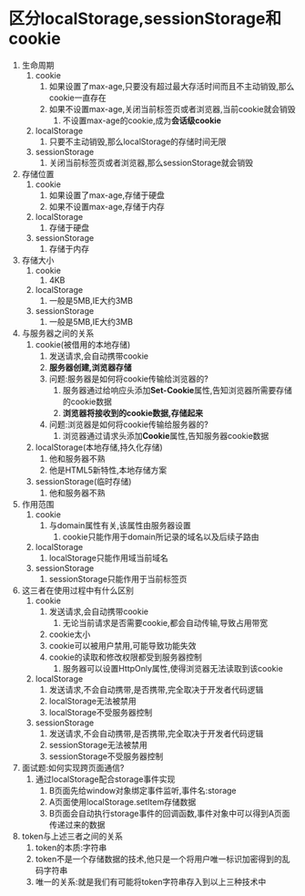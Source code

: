 # 区分localStorage,sessionStorage和cookie

1. 生命周期
   1. cookie
      1. 如果设置了max-age,只要没有超过最大存活时间而且不主动销毁,那么cookie一直存在
      2. 如果不设置max-age,关闭当前标签页或者浏览器,当前cookie就会销毁
         1. 不设置max-age的cookie,成为**会话级cookie**
   2. localStorage
      1. 只要不主动销毁,那么localStorage的存储时间无限
   3. sessionStorage
      1. 关闭当前标签页或者浏览器,那么sessionStorage就会销毁
2. 存储位置
   1. cookie
      1. 如果设置了max-age,存储于硬盘
      2. 如果不设置max-age,存储于内存
   2. localStorage
      1. 存储于硬盘
   3. sessionStorage
      1. 存储于内存
3. 存储大小
   1. cookie
      1. 4KB
   2. localStorage
      1. 一般是5MB,IE大约3MB
   3. sessionStorage
      1. 一般是5MB,IE大约3MB
4. 与服务器之间的关系
   1. cookie(被借用的本地存储)
      1. 发送请求,会自动携带cookie
      2. **服务器创建,浏览器存储**
      3. 问题:服务器是如何将cookie传输给浏览器的?
         1. 服务器通过给响应头添加**Set-Cookie**属性,告知浏览器所需要存储的cookie数据
         2. **浏览器将接收到的cookie数据,存储起来**
      4. 问题:浏览器是如何将cookie传输给服务器的?
         1. 浏览器通过请求头添加**Cookie**属性,告知服务器cookie数据
   2. localStorage(本地存储,持久化存储)
      1. 他和服务器不熟
      2. 他是HTML5新特性,本地存储方案
   3. sessionStorage(临时存储)
      1. 他和服务器不熟
5. 作用范围
   1. cookie
      1. 与domain属性有关,该属性由服务器设置
         1. cookie只能作用于domain所记录的域名以及后续子路由
   2. localStorage
      1. localStorage只能作用域当前域名
   3. sessionStorage
      1. sessionStorage只能作用于当前标签页
6. 这三者在使用过程中有什么区别
   1. cookie
      1. 发送请求,会自动携带cookie
         1. 无论当前请求是否需要cookie,都会自动传输,导致占用带宽
      2. cookie太小
      3. cookie可以被用户禁用,可能导致功能失效
      4. cookie的读取和修改权限都受到服务器控制
         1. 服务器可以设置HttpOnly属性,使得浏览器无法读取到该cookie
   2. localStorage
      1. 发送请求,不会自动携带,是否携带,完全取决于开发者代码逻辑
      2. localStorage无法被禁用
      3. localStorage不受服务器控制
   3. sessionStorage
      1. 发送请求,不会自动携带,是否携带,完全取决于开发者代码逻辑
      2. sessionStorage无法被禁用
      3. sessionStorage不受服务器控制
7. 面试题:如何实现跨页面通信?
   1. 通过localStorage配合storage事件实现
      1. B页面先给window对象绑定事件监听,事件名:storage
      2. A页面使用localStorage.setItem存储数据
      3. B页面会自动执行storage事件的回调函数,事件对象中可以得到A页面传递过来的数据
8. token与上述三者之间的关系
   1. token的本质:字符串
   2. token不是一个存储数据的技术,他只是一个将用户唯一标识加密得到的乱码字符串
   3. 唯一的关系:就是我们有可能将token字符串存入到以上三种技术中

